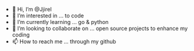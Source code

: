 - 👋 Hi, I’m @Jjirel
- 👀 I’m interested in ... to code
- 🌱 I’m currently learning ... go & python
- 💞️ I’m looking to collaborate on ... open source projects to enhance my coding
- 📫 How to reach me ... through my github 

<!---
Jjirel/Jjirel is a ✨ special ✨ repository because its `README.md` (this file) appears on your GitHub profile.
You can click the Preview link to take a look at your changes.
--->
